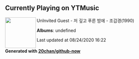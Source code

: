 ## Currently Playing on YTMusic

[<img align="left" width="100" src="https://i.ytimg.com/vi/8G1Y_fYkIDc/hqdefault.jpg?sqp=-oaymwEWCMACELQBIAQqCghQEJADGFogjgJIWg&rs">](https://music.youtube.com/channel/UCOpTFt95NxV5FRpWKpwXZNg)

UnInvited Guest - 저 깊고 푸른 밤에 - 조갑경(1990)

**Albums**: undefined

Last updated at 08/24/2020 16:22

#### Generated with [20chan/github-now](https://github.com/20chan/github-now)


<!--
**20chan/20chan** is a ✨ _special_ ✨ repository because its `README.md` (this file) appears on your GitHub profile.

Here are some ideas to get you started:

- 🔭 I’m currently working on ...
- 🌱 I’m currently learning ...
- 👯 I’m looking to collaborate on ...
- 🤔 I’m looking for help with ...
- 💬 Ask me about ...
- 📫 How to reach me: ...
- 😄 Pronouns: ...
- ⚡ Fun fact: ...
-->
